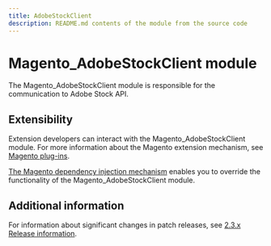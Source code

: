 ```yaml
---
title: AdobeStockClient
description: README.md contents of the module from the source code
---
```


# Magento_AdobeStockClient module

The Magento_AdobeStockClient module is responsible for the communication to Adobe Stock API.

## Extensibility

Extension developers can interact with the Magento_AdobeStockClient module. For more information about the Magento extension mechanism, see [Magento plug-ins](https://devdocs.magento.com/guides/v2.3/extension-dev-guide/plugins.html).

[The Magento dependency injection mechanism](https://devdocs.magento.com/guides/v2.3/extension-dev-guide/depend-inj.html) enables you to override the functionality of the Magento_AdobeStockClient module.

## Additional information

For information about significant changes in patch releases, see [2.3.x Release information](https://devdocs.magento.com/guides/v2.3/release-notes/bk-release-notes.html).
